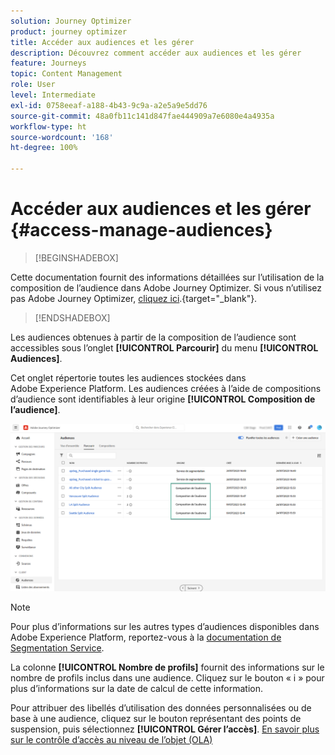 ```yaml
---
solution: Journey Optimizer
product: journey optimizer
title: Accéder aux audiences et les gérer
description: Découvrez comment accéder aux audiences et les gérer
feature: Journeys
topic: Content Management
role: User
level: Intermediate
exl-id: 0758eeaf-a188-4b43-9c9a-a2e5a9e5dd76
source-git-commit: 48a0fb11c141d847fae444909a7e6080e4a4935a
workflow-type: ht
source-wordcount: '168'
ht-degree: 100%

---
```


# Accéder aux audiences et les gérer {#access-manage-audiences}

>[!BEGINSHADEBOX]

Cette documentation fournit des informations détaillées sur l’utilisation de la composition de l’audience dans Adobe Journey Optimizer. Si vous n’utilisez pas Adobe Journey Optimizer, [cliquez ici](https://experienceleague.adobe.com/docs/experience-platform/segmentation/ui/audience-composition.html?lang=fr).{target="_blank"}.

>[!ENDSHADEBOX]

Les audiences obtenues à partir de la composition de l’audience sont accessibles sous l’onglet **[!UICONTROL Parcourir]** du menu **[!UICONTROL Audiences]**.

Cet onglet répertorie toutes les audiences stockées dans Adobe Experience Platform. Les audiences créées à l’aide de compositions d’audience sont identifiables à leur origine **[!UICONTROL Composition de l’audience]**.

![](assets/audiences-list.png)

>[!NOTE]
>
>Pour plus d’informations sur les autres types d’audiences disponibles dans Adobe Experience Platform, reportez-vous à la [documentation de Segmentation Service](https://experienceleague.adobe.com/docs/experience-platform/segmentation/ui/overview.html?lang=fr).

La colonne **[!UICONTROL Nombre de profils]** fournit des informations sur le nombre de profils inclus dans une audience. Cliquez sur le bouton « i » pour plus d’informations sur la date de calcul de cette information.

Pour attribuer des libellés d’utilisation des données personnalisées ou de base à une audience, cliquez sur le bouton représentant des points de suspension, puis sélectionnez **[!UICONTROL Gérer l’accès]**. [En savoir plus sur le contrôle d’accès au niveau de l’objet (OLA)](../administration/object-based-access.md)

<!--
-edit an audience?
-->
